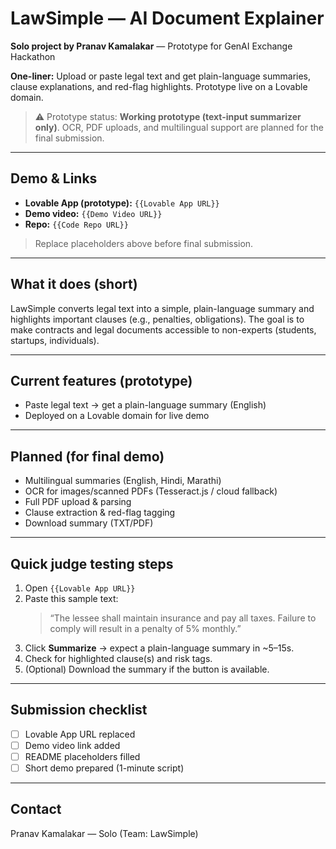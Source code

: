 # LawSimple — AI Document Explainer

**Solo project by Pranav Kamalakar** — Prototype for GenAI Exchange Hackathon

**One-liner:** Upload or paste legal text and get plain-language summaries, clause explanations, and red-flag highlights. Prototype live on a Lovable domain.

> ⚠️ Prototype status: **Working prototype (text-input summarizer only)**. OCR, PDF uploads, and multilingual support are planned for the final submission.

---

## Demo & Links
- **Lovable App (prototype):** `{{Lovable App URL}}`  
- **Demo video:** `{{Demo Video URL}}`  
- **Repo:** `{{Code Repo URL}}`

> Replace placeholders above before final submission.

---

## What it does (short)
LawSimple converts legal text into a simple, plain-language summary and highlights important clauses (e.g., penalties, obligations). The goal is to make contracts and legal documents accessible to non-experts (students, startups, individuals).

---

## Current features (prototype)
- Paste legal text → get a plain-language summary (English)
- Deployed on a Lovable domain for live demo

---

## Planned (for final demo)
- Multilingual summaries (English, Hindi, Marathi)  
- OCR for images/scanned PDFs (Tesseract.js / cloud fallback)  
- Full PDF upload & parsing  
- Clause extraction & red-flag tagging  
- Download summary (TXT/PDF)

---

## Quick judge testing steps
1. Open `{{Lovable App URL}}`  
2. Paste this sample text:
   > “The lessee shall maintain insurance and pay all taxes. Failure to comply will result in a penalty of 5% monthly.”
3. Click **Summarize** → expect a plain-language summary in ~5–15s.  
4. Check for highlighted clause(s) and risk tags.  
5. (Optional) Download the summary if the button is available.

---

## Submission checklist
- [ ] Lovable App URL replaced  
- [ ] Demo video link added  
- [ ] README placeholders filled  
- [ ] Short demo prepared (1-minute script)

---

## Contact
Pranav Kamalakar — Solo (Team: LawSimple)


